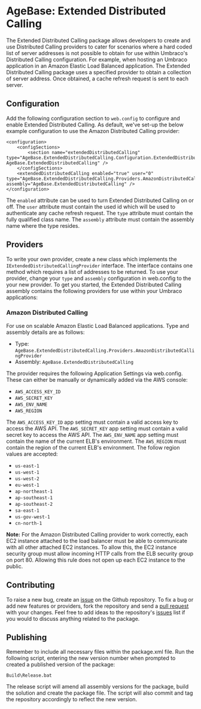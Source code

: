 # AgeBase: Extended Distributed Calling

The Extended Distributed Calling package allows developers to create and use Distributed Calling providers to cater for scenarios where a hard coded list of server addresses is not possible to obtain for use within Umbraco's Distributed Calling configuration. For example, when hosting an Umbraco application in an Amazon Elastic Load Balanced application. The Extended Distributed Calling package uses a specified provider to obtain a collection of server address. Once obtained, a cache refresh request is sent to each server.

## Configuration

Add the following configuration section to `web.config` to configure and enable Extended Distributed Calling. As default, we've set-up the below example configuration to use the Amazon Distributed Calling provider:

    <configuration>
        <configSections>
            <section name="extendedDistributedCalling" type="AgeBase.ExtendedDistributedCalling.Configuration.ExtendedDistributedCallingConfigSection, AgeBase.ExtendedDistributedCalling" />
        </configSections>
        <extendedDistributedCalling enabled="true" user="0" type="AgeBase.ExtendedDistributedCalling.Providers.AmazonDistributedCallingProvider" assembly="AgeBase.ExtendedDistributedCalling" />
    </configuration>

The `enabled` attribute can be used to turn Extended Distributed Calling on or off. The `user` attribute must contain the used id which will be used to authenticate any cache refresh request. The `type` attribute must contain the fully qualified class name. The `assembly` attribute must contain the assembly name where the type resides. 

## Providers

To write your own provider, create a new class which implements the `IExtendedDistributedCallingProvider` interface. The interface contains one method which requires a list of addresses to be returned. To use your provider, change your `type` and `assembly` configuration in web.config to the your new provider. To get you started, the Extended Distributed Calling assembly contains the following providers for use within your Umbraco applications:

### Amazon Distributed Calling

For use on scalable Amazon Elastic Load Balanced applications. Type and assembly details are as follows:

  * Type: `AgeBase.ExtendedDistributedCalling.Providers.AmazonDistributedCallingProvider`
  * Assembly: `AgeBase.ExtendedDistributedCalling`

The provider requires the following Application Settings via web.config. These can either be manually or dynamically added via the AWS console:

  * `AWS_ACCESS_KEY_ID`
  * `AWS_SECRET_KEY`
  * `AWS_ENV_NAME`
  * `AWS_REGION`

The `AWS_ACCESS_KEY_ID` app setting must contain a valid access key to access the AWS API. The `AWS_SECRET_KEY` app setting must contain a valid secret key to access the AWS API. The `AWS_ENV_NAME` app setting must contain the name of the current ELB's environment. The `AWS_REGION` must contain the region of the current ELB's environment. The follow region values are accepted:

  * `us-east-1`
  * `us-west-1`
  * `us-west-2`
  * `eu-west-1`
  * `ap-northeast-1`
  * `ap-southeast-1`
  * `ap-southeast-2`
  * `sa-east-1`
  * `us-gov-west-1`
  * `cn-north-1`
  
__Note:__ For the Amazon Distributed Calling provider to work correctly, each EC2 instance attached to the load balancer must be able to communicate with all other attached EC2 instances. To allow this, the EC2 instance security group must allow incoming HTTP calls from the ELB security group on port 80. Allowing this rule does not open up each EC2 instance to the public.

## Contributing

To raise a new bug, create an [issue](https://github.com/agebase/umbraco-extended-distributed-calling/issues) on the Github repository. To fix a bug or add new features or providers, fork the repository and send a [pull request](https://github.com/agebase/umbraco-extended-distributed-calling/pulls) with your changes. Feel free to add ideas to the repository's [issues](https://github.com/agebase/umbraco-extended-distributed-calling/issues) list if you would to discuss anything related to the package.

## Publishing

Remember to include all necessary files within the package.xml file. Run the following script, entering the new version number when prompted to created a published version of the package:

    Build\Release.bat

The release script will amend all assembly versions for the package, build the solution and create the package file. The script will also commit and tag the repository accordingly to reflect the new version.